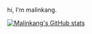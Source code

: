 hi, I'm malinkang.

[![Malinkang's GitHub stats](https://github-readme-stats.vercel.app/api?username=malinkang)](https://github.com/anuraghazra/github-readme-stats)

